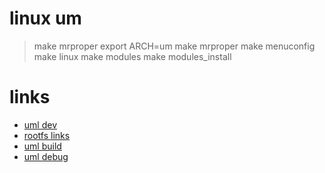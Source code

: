 # linux um
> make mrproper
> export ARCH=um
> make mrproper
> make menuconfig
> make linux
> make modules
> make modules_install

# links
- [uml dev](http://uml.devloop.org.uk/)
- [rootfs links](http://fs.devloop.org.uk/)
- [uml build](http://blog.csdn.net/ztz0223/article/details/7874759)
- [uml debug](http://blog.csdn.net/ztz0223/article/details/8227004)